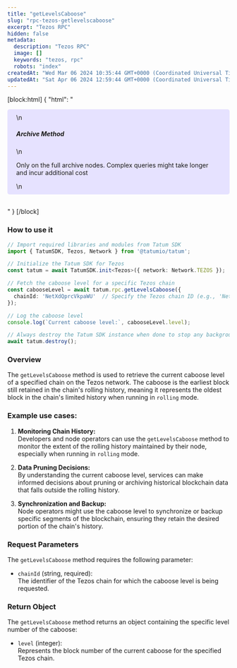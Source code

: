 ```yaml
---
title: "getLevelsCaboose"
slug: "rpc-tezos-getlevelscaboose"
excerpt: "Tezos RPC"
hidden: false
metadata: 
  description: "Tezos RPC"
  image: []
  keywords: "tezos, rpc"
  robots: "index"
createdAt: "Wed Mar 06 2024 10:35:44 GMT+0000 (Coordinated Universal Time)"
updatedAt: "Sat Apr 06 2024 12:59:44 GMT+0000 (Coordinated Universal Time)"
---
```

[block:html]
{
  "html": "<div style="padding: 10px 20px; border-radius: 5px; background-color: #e6e2ff; margin: 0 0 30px 0;">\n  <h5>Archive Method</h5>\n  <p>Only on the full archive nodes. Complex queries might take longer and incur additional cost</p>\n</div>"
}
[/block]


### How to use it

```typescript
// Import required libraries and modules from Tatum SDK
import { TatumSDK, Tezos, Network } from '@tatumio/tatum';

// Initialize the Tatum SDK for Tezos
const tatum = await TatumSDK.init<Tezos>({ network: Network.TEZOS });

// Fetch the caboose level for a specific Tezos chain
const cabooseLevel = await tatum.rpc.getLevelsCaboose({
  chainId: 'NetXdQprcVkpaWU'  // Specify the Tezos chain ID (e.g., 'NetXdQprcVkpaWU' for mainnet)
});

// Log the caboose level
console.log(`Current caboose level:`, cabooseLevel.level);

// Always destroy the Tatum SDK instance when done to stop any background processes
await tatum.destroy();
```

### Overview

The `getLevelsCaboose` method is used to retrieve the current caboose level of a specified chain on the Tezos network. The caboose is the earliest block still retained in the chain's rolling history, meaning it represents the oldest block in the chain's limited history when running in `rolling` mode.

### Example use cases:

1. **Monitoring Chain History:**  
   Developers and node operators can use the `getLevelsCaboose` method to monitor the extent of the rolling history maintained by their node, especially when running in `rolling` mode.

2. **Data Pruning Decisions:**  
   By understanding the current caboose level, services can make informed decisions about pruning or archiving historical blockchain data that falls outside the rolling history.

3. **Synchronization and Backup:**  
   Node operators might use the caboose level to synchronize or backup specific segments of the blockchain, ensuring they retain the desired portion of the chain's history.

### Request Parameters

The `getLevelsCaboose` method requires the following parameter:

- `chainId` (string, required):  
  The identifier of the Tezos chain for which the caboose level is being requested.

### Return Object

The `getLevelsCaboose` method returns an object containing the specific level number of the caboose:

- `level` (integer):  
  Represents the block number of the current caboose for the specified Tezos chain.
